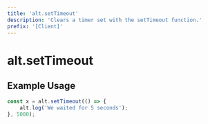 ```yaml
---
title: 'alt.setTimeout'
description: 'Clears a timer set with the setTimeout function.'
prefix: '[Client]'
---
```


# alt.setTimeout

## Example Usage

```js
const x = alt.setTimeout(() => {
    alt.log('We waited for 5 seconds');
}, 5000);
```
